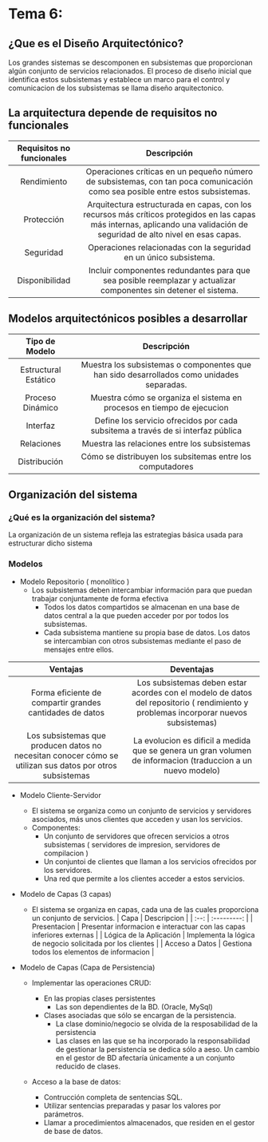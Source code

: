 # Tema 6:
## ¿Que es el Diseño Arquitectónico?
 Los grandes sistemas se descomponen en subsistemas que proporcionan algún conjunto de servicios relacionados. El proceso de diseño inicial que identifica estos subsistemas y establece un marco para el control y comunicacion de los subsistemas se llama diseño arquitectonico.

## La arquitectura depende de requisitos no funcionales

| Requisitos no funcionales | Descripción |
| :-----------------------: | :---------: |
| Rendimiento | Operaciones críticas en un pequeño número de subsistemas, con tan poca comunicación como sea posible entre estos subsistemas. |
| Protección | Arquitectura estructurada en capas, con los recursos más críticos protegidos en las capas más internas, aplicando una validación de seguridad de alto nivel en esas capas. |
| Seguridad | Operaciones relacionadas con la seguridad en un único subsistema. |
| Disponibilidad | Incluir componentes redundantes para que sea posible reemplazar y actualizar componentes sin detener el sistema. |

## Modelos arquitectónicos posibles a desarrollar

| Tipo de Modelo | Descripción |
| :------------: | :---------: |
| Estructural Estático | Muestra los subsistemas o componentes que han sido desarrollados como unidades separadas. |
| Proceso Dinámico | Muestra cómo se organiza el sistema en procesos en tiempo de ejecucion |
| Interfaz | Define los servicio ofrecidos por cada subsitema a través de si interfaz pública |
| Relaciones | Muestra las relaciones entre los subsistemas |
| Distribución | Cómo se distribuyen los subsitemas entre los computadores |


## Organización del sistema
### ¿Qué es la organización del sistema?
La organización de un sistema refleja las estrategias básica usada para estructurar dicho sistema
### Modelos
- Modelo Repositorio ( monolítico )
    - Los subsistemas deben intercambiar información para que puedan trabajar conjuntamente de forma efectiva
        - Todos los datos compartidos se almacenan en una base de datos central a la que pueden acceder por por todos los subsistemas.
        - Cada subsistema mantiene su propia base de datos. Los datos se intercambian con otros subsistemas mediante el paso de mensajes entre ellos.

      
| Ventajas | Deventajas |
| :-------: | :----: |
|  Forma eficiente de compartir grandes cantidades de datos  | Los subsistemas deben estar acordes con el modelo de datos del repositorio ( rendimiento y problemas incorporar nuevos subsistemas)|
| Los subsistemas que producen datos no necesitan conocer cómo se utilizan sus datos por otros subsistemas  | La evolucion es dificil a medida que se genera un gran volumen de informacion (traduccion a un nuevo modelo)|


- Modelo Cliente-Servidor
    - El sistema se organiza como un conjunto de servicios y servidores asociados, más unos clientes que acceden y usan los servicios.
    - Componentes:
        - Un conjunto de servidores que ofrecen servicios a otros subsistemas ( servidores de impresion, servidores de compilacion )
        - Un conjuntoi de clientes que llaman a los servicios ofrecidos por los servidores.
        - Una red que permite a los clientes acceder a estos servicios.

- Modelo de Capas (3 capas)
    - El sistema se organiza en capas, cada una de las cuales proporciona un conjunto de servicios.
        | Capa | Descripcion |
        | :--: | :---------: |
        | Presentacion | Presentar informacion e interactuar con las capas inferiores externas |
        | Lógica de la Aplicación | Implementa la lógica de negocio solicitada por los clientes |
        | Acceso a Datos | Gestiona todos los elementos de informacion |

- Modelo de Capas (Capa de Persistencia)
    - Implementar las operaciones CRUD:
        - En las propias clases persistentes
            - Las son dependientes de la BD. (Oracle, MySql)
        - Clases asociadas que sólo se encargan de la persistencia.
            - La clase dominio/negocio se olvida de la resposabilidad de la persistencia
            - Las clases en las que se ha incorporado la responsabilidad de gestionar la persistencia se dedica sólo a aeso. Un cambio en el gestor de BD afectaría únicamente a un conjunto reducido de clases.

    - Acceso a la base de datos:
        - Contrucción completa de sentencias SQL.
        - Utilizar sentencias preparadas y pasar los valores por parámetros.
        - Llamar a procedimientos almacenados, que residen en el gestor de base de datos.

## 